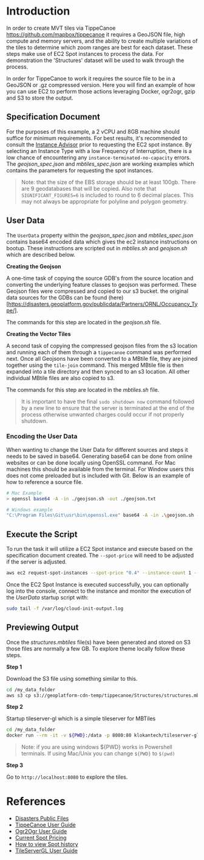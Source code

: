 # Introduction

In order to create MVT tiles via TippeCanoe https://github.com/mapbox/tippecanoe it requires a GeoJSON file, high compute and memory servers, and the ability to create multiple variations of the tiles to determine which zoom ranges are best for each dataset. These steps make use of EC2 Spot instances to process the data. For demonstration the 'Structures' dataset will be used to walk through the process. 

In order for TippeCanoe to work it requires the source file to be in a GeoJSON or .gz compressed version. Here you will find an example of how you can use EC2 to perform those actions leveraging Docker, ogr2ogr, gzip and S3 to store the output.  

## Specification Document

For the purposes of this example, a 2 vCPU and 8GB machine should suffice for minimum requirements. For best results, it's recommended to consult the [Instance Advisor](https://aws.amazon.com/ec2/spot/instance-advisor/) prior to requesting the EC2 spot instance. By selecting an Instance Type with a low Frequency of Interruption, there is a low chance of encountering any `instance-terminated-no-capacity` errors. The *geojson_spec.json* and *mbtiles_spec.json* are working examples which contains the parameters for requesting the spot instances. 

> Note: that the size of the EBS storage should be at least 100gb. There are 9 geodatabases that will be copied.  Also note that `SIGNIFICANT_FIGURES=6` is included to round to 6 decimal places. This may not always be appropriate for polyline and polygon geometry.

## User Data

The `UserData` property within the *geojson_spec.json* and *mbtiles_spec.json* contains base64 encoded data which gives the ec2 instance instructions on bootup. These instructions are scripted out in *mbtiles.sh* and *geojson.sh* which are described below. 


**Creating the Geojson**

A one-time task of copying the source GDB's from the source location and converting the underlying feature classes to geojson was performed. These Geojson files were compressed and copied to our s3 bucket.  the original data sources for the GDBs can be found (here)[https://disasters.geoplatform.gov/publicdata/Partners/ORNL/Occupancy_Type/]. 

The commands for this step are located in the *geojson.sh* file. 


**Creating the Vector Tiles**

A second task of copying the compressed geojson files from the s3 location and running each of them through a `tippecanoe` command was performed next. Once all Geojsons have been converted to a MBtile file, they are joined together using the `tile-join` command. This merged MBtile file is then expanded into a tile directory and then synced to an s3 location. All other individual MBtile files are also copied to s3. 

The commands for this step are located in the *mbtiles.sh* file. 


> It is important to have the final `sudo shutdown now` command followed by a new line to ensure that the server is terminated at the end of the process otherwise unwanted charges could occur if not properly shutdown.

### Encoding the User Data

When wanting to change the User Data for different sources and steps it needs to be saved in base64. Generating base64 can be done from online websites or can be done locally using OpenSSL command. For Mac machines this should be available from the terminal. For Window users this does not come preloaded but is included with Git. Below is an example of how to reference a source file. 

```bash
# Mac Example
> openssl base64 -A -in ./geojson.sh -out ./geojson.txt

# Windows example
"C:\Program Files\Git\usr\bin\openssl.exe" base64 -A -in .\geojson.sh -out .\geojson.txt
```

## Execute the Script

To run the task it will utilize a EC2 Spot instance and execute based on the specification document created. The `--spot-price` will need to be adjusted if the server is adjusted.

```bash
aws ec2 request-spot-instances --spot-price "0.4" --instance-count 1 --type "one-time" --launch-specification file://geojson_spec.json --profile sit
```

Once the EC2 Spot Instance is executed successfully, you can optionally log into the console, connect to the instance and monitor the execution of the *UserData* startup script with:

```bash
sudo tail -f /var/log/cloud-init-output.log
```

## Previewing Output

Once the *structures.mbtiles* file(s) have been generated and stored on S3 those files are normally a few GB. To explore theme locally follow these steps.

**Step 1**

Download the S3 file using something similar to this.

```bash
cd /my_data_folder
aws s3 cp s3://geoplatform-cdn-temp/tippecanoe/Structures/structures.mbtiles structures.mbtiles --profile sit
```

**Step 2**

Startup tileserver-gl which is a simple tileserver for MBTiles

```bash
cd /my_data_folder
docker run --rm -it -v ${PWD}:/data -p 8080:80 klokantech/tileserver-gl --mbtiles /data/structures.mbtiles
```

> Note: if you are using windows \${PWD} works in Powershell terminals. If using Mac/Unix you can change `${PWD}` to `$(pwd)`

**Step 3**

Go to `http://localhost:8080` to explore the tiles.

# References

- [Disasters Public Files](https://disasters.geoplatform.gov/publicdata/Partners/ORNL/Occupancy_Type/)
- [TippeCanoe User Guide](https://github.com/mapbox/tippecanoe)
- [Ogr2Ogr User Guide](https://gdal.org/programs/ogr2ogr.html)
- [Current Spot Pricing](https://aws.amazon.com/ec2/spot/pricing/)
- [How to view Spot history](https://docs.aws.amazon.com/AWSEC2/latest/UserGuide/using-spot-instances-history.html)
- [TileServerGL User Guide](https://github.com/maptiler/tileserver-gl)

